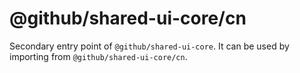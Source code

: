 # @github/shared-ui-core/cn

Secondary entry point of `@github/shared-ui-core`. It can be used by importing from `@github/shared-ui-core/cn`.
